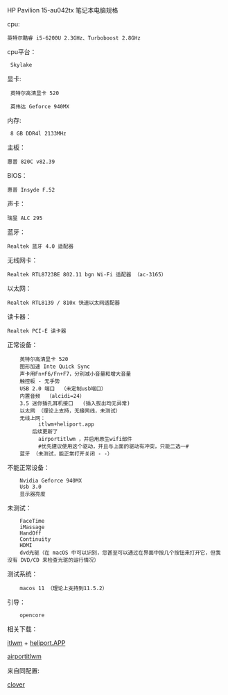 HP Pavilion 15-au042tx 笔记本电脑规格
                                  
cpu: 

    英特尔酷睿 i5-6200U 2.3GHz、Turboboost 2.8GHz     
cpu平台：

     Skylake
     
显卡:

     英特尔高清显卡 520
     
     英伟达 Geforce 940MX
     
内存:

     8 GB DDR4l 2133MHz
     
主板：

    惠普 820C v82.39
    
BIOS：

    惠普 Insyde F.52
    
声卡：

    瑞昱 ALC 295
    
蓝牙：

    Realtek 蓝牙 4.0 适配器
    
无线网卡：

    Realtek RTL8723BE 802.11 bgn Wi-Fi 适配器 （ac-3165）
    
以太网：

    Realtek RTL8139 / 810x 快速以太网适配器
    
读卡器：

    Realtek PCI-E 读卡器
    

正常设备：

        英特尔高清显卡 520
        图形加速 Inte Quick Sync
        声卡用Fn+F6/Fn+F7，分别减小音量和增大音量
        触控板 - 无手势   
        USB 2.0 端口  （未定制usb端口）
        内置音频  （alcidi=24）
        3.5 迷你插孔耳机接口   (插入拔出均无异常)
        以太网 （理论上支持，无接网线，未测试）
        无线上网： 
              itlwm+heliport.app
            后续更新了 
              airportitlwm ，并启用原生wifi部件
              #优先建议使用这个驱动，并且与上面的驱动有冲突，只能二选一#
        蓝牙 （未测试，能正常打开关闭 - -）
        

不能正常设备：

        Nvidia Geforce 940MX
        Usb 3.0 
        显示器亮度
        
未测试：       

        FaceTime
        iMassage
        HandOff
        Continuity 
        HDMI
        dvd光驱（在 macOS 中可以识别，您甚至可以通过在界面中按几个按钮来打开它，但我没有 DVD/CD 来检查光驱的运行情况）
        
测试系统：
     
        macos 11 （理论上支持到11.5.2）
        
引导：
        
        opencore 
        
        
相关下载：

[itlwm](https://github.com/OpenIntelWireless/itlwm) + [heliport.APP](https://github.com/OpenIntelWireless/HeliPort)

[airportitlwm](https://github.com/kwangle912/AirportItlwm-for-Hackintosh)

来自同配置:

[clover](https://github.com/Drovosek01/hackintosh_HP_Pavilion_15-au028ur_i5-6200U)

        

